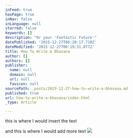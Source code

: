 ```yaml
---
inFeed: true
hasPage: true
inNav: false
inLanguage: null
starred: false
keywords: []
description: "Or your 'Fantastic Future'"
datePublished: '2015-12-27T06:20:17.710Z'
dateModified: '2015-12-27T06:19:31.077Z'
title: How To Write A Bhavana
author: []
authors: []
publisher:
  name: null
  domain: null
  url: null
  favicon: null
sourcePath: _posts/2015-12-27-how-to-write-a-bhavana.md
published: true
url: how-to-write-a-bhavana/index.html
_type: Article

---
```

this is where I would insert the text

and this is where I would add more text
![](https://the-grid-user-content.s3-us-west-2.amazonaws.com/feae0ea5-b46c-4d56-9376-6bf3baab6529.jpg)